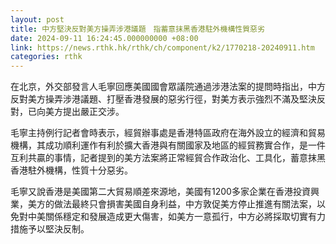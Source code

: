 ```yaml
---
layout: post
title: 中方堅決反對美方操弄涉港議題　指蓄意抹黑香港駐外機構性質惡劣
date: 2024-09-11 16:24:45.000000000 +08:00
link: https://news.rthk.hk/rthk/ch/component/k2/1770218-20240911.htm
categories: rthk
---
```


在北京，外交部發言人毛寧回應美國國會眾議院通過涉港法案的提問時指出，中方反對美方操弄涉港議題、打壓香港發展的惡劣行徑，對美方表示強烈不滿及堅決反對，已向美方提出嚴正交涉。

毛寧主持例行記者會時表示，經貿辦事處是香港特區政府在海外設立的經濟和貿易機構，其成功順利運作有利於擴大香港與有關國家及地區的經貿務實合作，是一件互利共贏的事情，記者提到的美方法案將正常經貿合作政治化、工具化，蓄意抹黑香港駐外機構，性質十分惡劣。

毛寧又說香港是美國第二大貿易順差來源地，美國有1200多家企業在香港投資興業，美方的做法最終只會損害美國自身利益，中方敦促美方停止推進有關法案，以免對中美關係穩定和發展造成更大傷害，如美方一意孤行，中方必將採取切實有力措施予以堅決反制。
